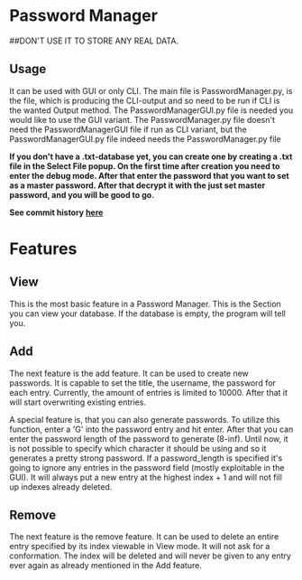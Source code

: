# Password Manager
##DON'T USE IT TO STORE ANY REAL DATA.
## Usage
It can be used with GUI or only CLI. The main file is PasswordManager.py, is the file, which is producing the CLI-output and so need to be run if CLI is the wanted Output method.
The PasswordManagerGUI.py file is needed you would like to use the GUI variant. The PasswordManager.py file doesn't need the PasswordManagerGUI file if run as CLI variant, but the PasswordManagerGUI.py file indeed needs the PasswordManager.py file
 
**If you don't have a .txt-database yet, you can create one by creating a .txt file in the Select File popup.
On the first time after creation you need to enter the debug mode.
After that enter the password that you want to set as a master password. After that decrypt it with the just set master password, and you will be good to go.**


**See commit history [here](https://github.com/HuckleberryLovesYou/coding/tree/main/vocational-school/python/PasswordManager)**
# Features
## View
This is the most basic feature in a Password Manager. This is the Section you can view your database.
If the database is empty, the program will tell you.
## Add
The next feature is the add feature.
It can be used to create new passwords.
It is capable to set the title, the username, the password for each entry.
Currently, the amount of entries is limited to 10000. After that it will start overwriting existing entries.

A special feature is, that you can also generate passwords. To utilize this function, enter a 'G' into the password entry and hit enter.
After that you can enter the password length of the password to generate (8-inf).
Until now, it is not possible to specify which character it should be using and so it generates a pretty strong password.
If a password_length is specified it's going to ignore any entries in the password field (mostly exploitable in the GUI).
It will always put a new entry at the highest index + 1 and will not fill up indexes already deleted.

## Remove
The next feature is the remove feature.
It can be used to delete an entire entry specified by its index viewable in View mode.
It will not ask for a conformation.
The index will be deleted and will never be given to any entry ever again as already mentioned in the Add feature.
